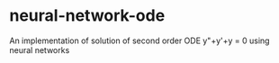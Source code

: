 # neural-network-ode
An implementation of solution of second order ODE y"+y'+y = 0 using neural networks
